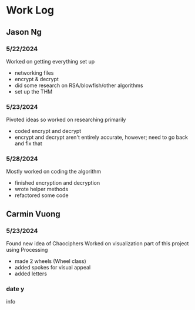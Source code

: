 # Work Log

## Jason Ng

### 5/22/2024 

Worked on getting everything set up 
- networking files
- encrypt & decrypt
- did some research on RSA/blowfish/other algorithms
- set up the THM

### 5/23/2024

Pivoted ideas so worked on researching primarily 
- coded encrypt and decrypt 
- encrypt and decrypt aren't entirely accurate, however; need to go back and fix that 

### 5/28/2024
Mostly worked on coding the algorithm
- finished encryption and decryption 
- wrote helper methods 
- refactored some code 

## Carmin Vuong

### 5/23/2024
Found new idea of Chaociphers
Worked on visualization part of this project using Processing
- made 2 wheels (Wheel class)
- added spokes for visual appeal
- added letters

### date y

info
